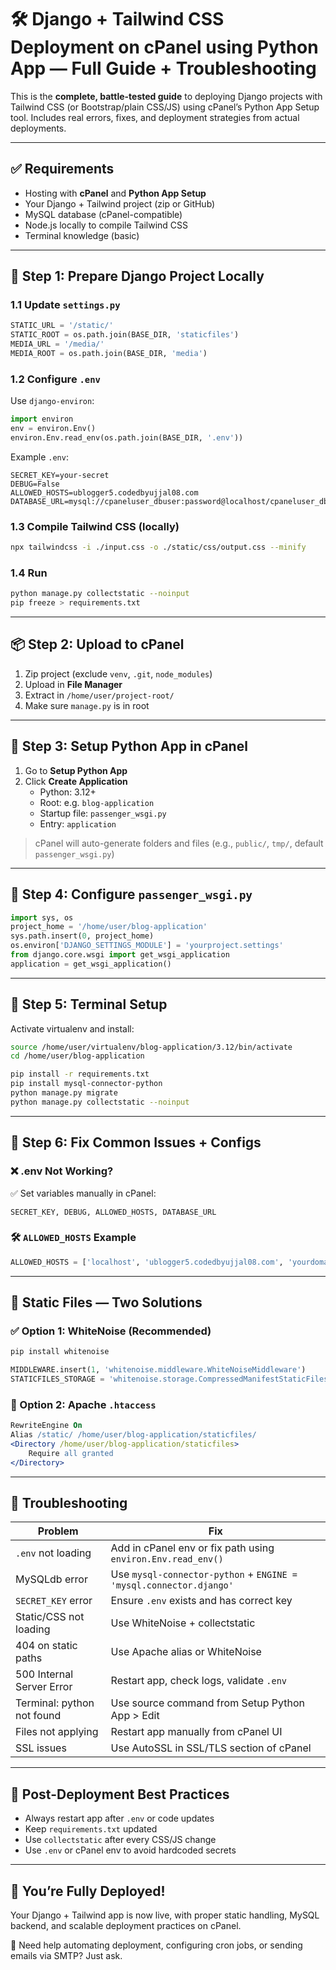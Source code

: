 # 🛠️ Django + Tailwind CSS Deployment on cPanel using Python App — Full Guide + Troubleshooting

This is the **complete, battle-tested guide** to deploying Django projects with Tailwind CSS (or Bootstrap/plain CSS/JS) using cPanel’s Python App Setup tool. Includes real errors, fixes, and deployment strategies from actual deployments.

---

## ✅ Requirements

- Hosting with **cPanel** and **Python App Setup**
- Your Django + Tailwind project (zip or GitHub)
- MySQL database (cPanel-compatible)
- Node.js locally to compile Tailwind CSS
- Terminal knowledge (basic)

---

## 🔧 Step 1: Prepare Django Project Locally

### 1.1 Update `settings.py`

```python
STATIC_URL = '/static/'
STATIC_ROOT = os.path.join(BASE_DIR, 'staticfiles')
MEDIA_URL = '/media/'
MEDIA_ROOT = os.path.join(BASE_DIR, 'media')
```

### 1.2 Configure `.env`

Use `django-environ`:

```python
import environ
env = environ.Env()
environ.Env.read_env(os.path.join(BASE_DIR, '.env'))
```

Example `.env`:

```
SECRET_KEY=your-secret
DEBUG=False
ALLOWED_HOSTS=ublogger5.codedbyujjal08.com
DATABASE_URL=mysql://cpaneluser_dbuser:password@localhost/cpaneluser_db
```

### 1.3 Compile Tailwind CSS (locally)

```bash
npx tailwindcss -i ./input.css -o ./static/css/output.css --minify
```

### 1.4 Run

```bash
python manage.py collectstatic --noinput
pip freeze > requirements.txt
```

---

## 📦 Step 2: Upload to cPanel

1. Zip project (exclude `venv`, `.git`, `node_modules`)
2. Upload in **File Manager**
3. Extract in `/home/user/project-root/`
4. Make sure `manage.py` is in root

---

## 🐍 Step 3: Setup Python App in cPanel

1. Go to **Setup Python App**
2. Click **Create Application**
   - Python: 3.12+
   - Root: e.g. `blog-application`
   - Startup file: `passenger_wsgi.py`
   - Entry: `application`

> cPanel will auto-generate folders and files (e.g., `public/`, `tmp/`, default `passenger_wsgi.py`)

---

## 🚦 Step 4: Configure `passenger_wsgi.py`

```python
import sys, os
project_home = '/home/user/blog-application'
sys.path.insert(0, project_home)
os.environ['DJANGO_SETTINGS_MODULE'] = 'yourproject.settings'
from django.core.wsgi import get_wsgi_application
application = get_wsgi_application()
```

---

## 📄 Step 5: Terminal Setup

Activate virtualenv and install:

```bash
source /home/user/virtualenv/blog-application/3.12/bin/activate
cd /home/user/blog-application

pip install -r requirements.txt
pip install mysql-connector-python
python manage.py migrate
python manage.py collectstatic --noinput
```

---

## 🔧 Step 6: Fix Common Issues + Configs

### ❌ .env Not Working?

✅ Set variables manually in cPanel:
```
SECRET_KEY, DEBUG, ALLOWED_HOSTS, DATABASE_URL
```

### 🛠 `ALLOWED_HOSTS` Example

```python
ALLOWED_HOSTS = ['localhost', 'ublogger5.codedbyujjal08.com', 'yourdomain.com']
```

---

## 🧩 Static Files — Two Solutions

### ✅ Option 1: WhiteNoise (Recommended)

```bash
pip install whitenoise
```

```python
MIDDLEWARE.insert(1, 'whitenoise.middleware.WhiteNoiseMiddleware')
STATICFILES_STORAGE = 'whitenoise.storage.CompressedManifestStaticFilesStorage'
```

### 🔁 Option 2: Apache `.htaccess`

```apache
RewriteEngine On
Alias /static/ /home/user/blog-application/staticfiles/
<Directory /home/user/blog-application/staticfiles>
    Require all granted
</Directory>
```

---

## 🧪 Troubleshooting

| Problem                        | Fix                                                              |
|-------------------------------|-------------------------------------------------------------------|
| `.env` not loading            | Add in cPanel env or fix path using `environ.Env.read_env()`     |
| MySQLdb error                 | Use `mysql-connector-python` + `ENGINE = 'mysql.connector.django'` |
| `SECRET_KEY` error            | Ensure `.env` exists and has correct key                         |
| Static/CSS not loading        | Use WhiteNoise + collectstatic                                   |
| 404 on static paths           | Use Apache alias or WhiteNoise                                   |
| 500 Internal Server Error     | Restart app, check logs, validate `.env`                         |
| Terminal: python not found    | Use source command from Setup Python App > Edit                  |
| Files not applying            | Restart app manually from cPanel UI                              |
| SSL issues                    | Use AutoSSL in SSL/TLS section of cPanel                         |

---

## 🔁 Post-Deployment Best Practices

- Always restart app after `.env` or code updates
- Keep `requirements.txt` updated
- Use `collectstatic` after every CSS/JS change
- Use `.env` or cPanel env to avoid hardcoded secrets

---

## 🏁 You’re Fully Deployed!

Your Django + Tailwind app is now live, with proper static handling, MySQL backend, and scalable deployment practices on cPanel.

🔗 Need help automating deployment, configuring cron jobs, or sending emails via SMTP? Just ask.


